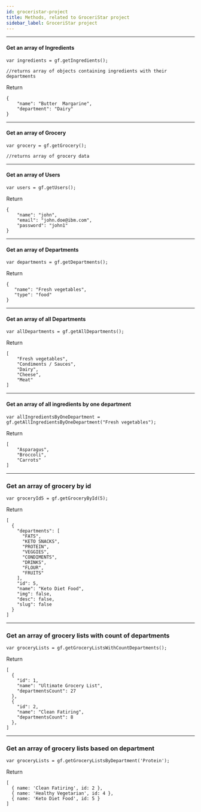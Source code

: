 ```yaml
---
id: groceristar-project
title: Methods, related to GroceriStar project
sidebar_label: GroceriStar project
---
```


---
#### Get an array of Ingredients
```
var ingredients = gf.getIngredients();

//returns array of objects containing ingredients with their departments
```

Return
```
{
    "name": "Butter  Margarine",
    "department": "Dairy"
}
```


---
#### Get an array of Grocery
```
var grocery = gf.getGrocery();

//returns array of grocery data
```


---
#### Get an array of Users
```
var users = gf.getUsers();
```

Return
```
{
    "name": "john",
    "email": "john.doe@ibm.com",
    "password": "john1"
}
```


---
#### Get an array of Departments
```
var departments = gf.getDepartments();
```

Return
```
{
   "name": "Fresh vegetables",
   "type": "food"
}
```


---
#### Get an array of all Departments
```
var allDepartments = gf.getAllDepartments();
```
Return
```
[
    "Fresh vegetables",
    "Condiments / Sauces",
    "Dairy",
    "Cheese",
    "Meat"
]
```


---
#### Get an array of all ingredients by one department
```
var allIngredientsByOneDepartment = gf.getAllIngredientsByOneDepartment("Fresh vegetables");
```

Return
```
[
	"Asparagus",
	"Broccoli",
	"Carrots"
]
```

---
### Get an array of grocery by id
```
var groceryId5 = gf.getGroceryById(5);
```

Return
```
[
  {
    "departments": [
      "FATS",
      "KETO SNACKS",
      "PROTEIN",
      "VEGGIES",
      "CONDIMENTS",
      "DRINKS",
      "FLOUR",
      "FRUITS"
    ],
    "id": 5,
    "name": "Keto Diet Food",
    "img": false,
    "desc": false,
    "slug": false
  }
]
```

---
### Get an array of grocery lists with count of departments
```
var groceryLists = gf.getGroceryListsWithCountDepartments();
```

Return
```
[
  {
    "id": 1,
    "name": "Ultimate Grocery List",
    "departmentsCount": 27
  },
  {
    "id": 2,
    "name": "Clean Fatiring",
    "departmentsCount": 8
  },
]
```


---
### Get an array of grocery lists based on department
```
var groceryLists = gf.getGroceryListsByDepartment('Protein');
```

Return
```
[
  { name: 'Clean Fatiring', id: 2 },
  { name: 'Healthy Vegetarian', id: 4 },
  { name: 'Keto Diet Food', id: 5 }
]
```

